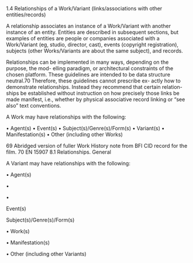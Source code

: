 1.4 Relationships of a Work/Variant
(links/associations with other entities/records)

A relationship associates an instance of a Work/Variant with another instance of an
entity. Entities are described in subsequent sections, but examples of entities are people or
companies associated with a Work/Variant (eg, studio, director, cast), events (copyright
registration), subjects (other Works/Variants are about the same subject), and records.

Relationships can be implemented in many ways, depending on the purpose, the mod-
elling paradigm, or architectural constraints of the chosen platform. These guidelines are
intended to be data structure neutral.70 Therefore, these guidelines cannot prescribe ex-
actly how to demonstrate relationships. Instead they recommend that certain relation-
ships be established without instruction on how precisely those links be made manifest,
i.e., whether by physical associative record linking or “see also” text conventions.

A Work may have relationships with the following:

•	 Agent(s)
•
Event(s)
•
Subject(s)/Genre(s)/Form(s)
•
Variant(s)
•	 Manifestation(s)
•	 Other (including other Works)

69  Abridged version of fuller Work History note from BFI CID record for the film.
70  EN 15907 8.1 Relationships. General



A Variant may have relationships with the following:

•	 Agent(s)

•

•

Event(s)

Subject(s)/Genre(s)/Form(s)

•	 Work(s)

•	 Manifestation(s)

•	 Other (including other Variants)
